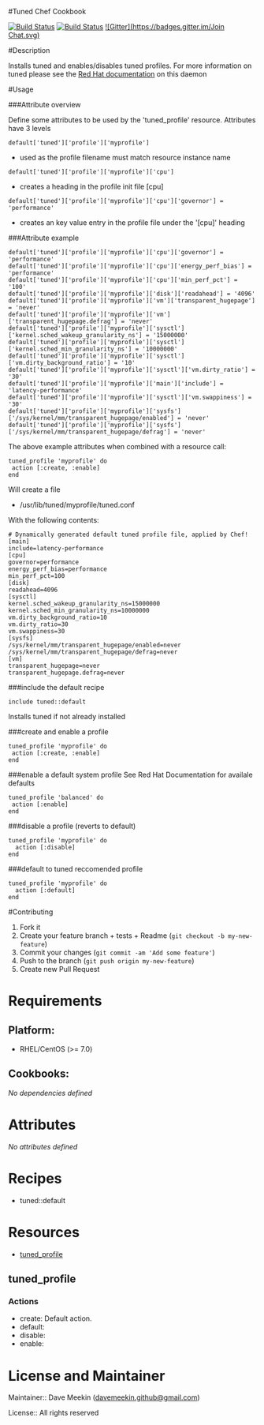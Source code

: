 #Tuned Chef Cookbook

[![Build Status](https://img.shields.io/snap-ci/davemeekin/tuned/master.svg)](https://snap-ci.com/davemeekin/tuned/branch/master)
[![Build Status](https://travis-ci.org/autotraderuk/chef-tuned.svg?branch=master)](https://travis-ci.org/autotraderuk/chef-tuned)
[![Gitter](https://badges.gitter.im/Join Chat.svg)](https://gitter.im/davemeekin/tuned?utm_source=badge&utm_medium=badge&utm_campaign=pr-badge&utm_content=badge)

#Description

Installs tuned and enables/disables tuned profiles. For more information on tuned please see the [Red Hat documentation](https://access.redhat.com/documentation/en-US/Red_Hat_Enterprise_Linux/7/html/Power_Management_Guide/Tuned.html) on this daemon

#Usage

###Attribute overview

Define some attributes to be used by the 'tuned_profile' resource.
Attributes have 3 levels
````
default['tuned']['profile']['myprofile']
````
- used as the profile filename must match resource instance name

````
default['tuned']['profile']['myprofile']['cpu']
````
- creates a heading in the profile init file [cpu]

````
default['tuned']['profile']['myprofile']['cpu']['governor'] = 'performance'
````
- creates an key value entry in the profile file under the '[cpu]' heading

###Attribute example


````
default['tuned']['profile']['myprofile']['cpu']['governor'] = 'performance'
default['tuned']['profile']['myprofile']['cpu']['energy_perf_bias'] = 'performance'
default['tuned']['profile']['myprofile']['cpu']['min_perf_pct'] = '100'
default['tuned']['profile']['myprofile']['disk']['readahead'] = '4096'
default['tuned']['profile']['myprofile']['vm']['transparent_hugepage'] = 'never'
default['tuned']['profile']['myprofile']['vm']['transparent_hugepage.defrag'] = 'never'
default['tuned']['profile']['myprofile']['sysctl']['kernel.sched_wakeup_granularity_ns'] = '15000000'
default['tuned']['profile']['myprofile']['sysctl']['kernel.sched_min_granularity_ns'] = '10000000'
default['tuned']['profile']['myprofile']['sysctl']['vm.dirty_background_ratio'] = '10'
default['tuned']['profile']['myprofile']['sysctl']['vm.dirty_ratio'] = '30'
default['tuned']['profile']['myprofile']['main']['include'] = 'latency-performance'
default['tuned']['profile']['myprofile']['sysctl']['vm.swappiness'] = '30'
default['tuned']['profile']['myprofile']['sysfs']['/sys/kernel/mm/transparent_hugepage/enabled'] = 'never'
default['tuned']['profile']['myprofile']['sysfs']['/sys/kernel/mm/transparent_hugepage/defrag'] = 'never'
````
The above example attributes when combined with a resource call:

````
tuned_profile 'myprofile' do
 action [:create, :enable]
end
````

Will create a file

- /usr/lib/tuned/myprofile/tuned.conf

With the following contents:

```
# Dynamically generated default tuned profile file, applied by Chef!
[main]
include=latency-performance
[cpu]
governor=performance
energy_perf_bias=performance
min_perf_pct=100
[disk]
readahead=4096
[sysctl]
kernel.sched_wakeup_granularity_ns=15000000
kernel.sched_min_granularity_ns=10000000
vm.dirty_background_ratio=10
vm.dirty_ratio=30
vm.swappiness=30
[sysfs]
/sys/kernel/mm/transparent_hugepage/enabled=never
/sys/kernel/mm/transparent_hugepage/defrag=never
[vm]
transparent_hugepage=never
transparent_hugepage.defrag=never
```

###include the default recipe
````
include tuned::default
````
Installs tuned if not already installed

###create and enable a profile
````
tuned_profile 'myprofile' do
 action [:create, :enable]
end
````

###enable a default system profile
See Red Hat Documentation for availale defaults
````
tuned_profile 'balanced' do
 action [:enable]
end
````

###disable a profile (reverts to default)
````
tuned_profile 'myprofile' do
  action [:disable]
end
````

###default to tuned reccomended profile
````
tuned_profile 'myprofile' do
  action [:default]
end
````

#Contributing
1. Fork it
2. Create your feature branch + tests + Readme (`git checkout -b my-new-feature`)
3. Commit your changes (`git commit -am 'Add some feature'`)
4. Push to the branch (`git push origin my-new-feature`)
5. Create new Pull Request





# Requirements

## Platform:

* RHEL/CentOS (>= 7.0)

## Cookbooks:

*No dependencies defined*

# Attributes

*No attributes defined*

# Recipes

* tuned::default

# Resources

* [tuned_profile](#tuned_profile)

## tuned_profile

### Actions

- create:  Default action.
- default:
- disable:
- enable:

# License and Maintainer

Maintainer:: Dave Meekin (<davemeekin.github@gmail.com>)

License:: All rights reserved

